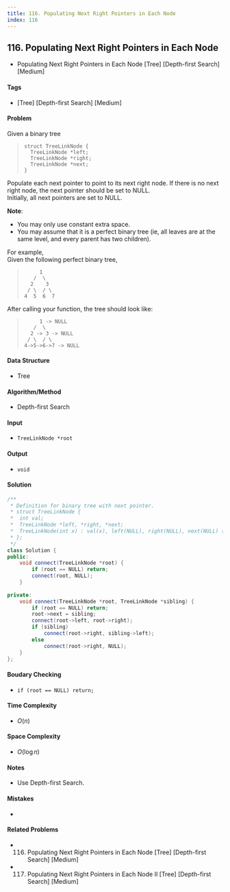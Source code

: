 ```yaml
---
title: 116. Populating Next Right Pointers in Each Node
index: 116
---
```


## 116. Populating Next Right Pointers in Each Node
- Populating Next Right Pointers in Each Node [Tree] [Depth-first Search] [Medium]

#### Tags
- [Tree] [Depth-first Search] [Medium]

#### Problem
Given a binary tree
>     struct TreeLinkNode {
>       TreeLinkNode *left;
>       TreeLinkNode *right;
>       TreeLinkNode *next;
>     }

Populate each next pointer to point to its next right node. If there is no next right node, the next pointer should be set to NULL.  
Initially, all next pointers are set to NULL.

**Note**:

- You may only use constant extra space.
- You may assume that it is a perfect binary tree (ie, all leaves are at the same level, and every parent has two children).

For example,  
Given the following perfect binary tree,
>          1
>        /  \
>       2    3
>      / \  / \
>     4  5  6  7

After calling your function, the tree should look like:
>          1 -> NULL
>        /  \
>       2 -> 3 -> NULL
>      / \  / \
>     4->5->6->7 -> NULL

#### Data Structure
- Tree

#### Algorithm/Method
- Depth-first Search

#### Input
- `TreeLinkNode *root`

#### Output
- `void`

#### Solution
``` C++
/**
 * Definition for binary tree with next pointer.
 * struct TreeLinkNode {
 *  int val;
 *  TreeLinkNode *left, *right, *next;
 *  TreeLinkNode(int x) : val(x), left(NULL), right(NULL), next(NULL) {}
 * };
 */
class Solution {
public:
    void connect(TreeLinkNode *root) {
        if (root == NULL) return;
        connect(root, NULL);
    }
    
private:
    void connect(TreeLinkNode *root, TreeLinkNode *sibling) {
        if (root == NULL) return;
        root->next = sibling;
        connect(root->left, root->right);
        if (sibling)
            connect(root->right, sibling->left);
        else
            connect(root->right, NULL);
    }
};
```

#### Boudary Checking
- `if (root == NULL) return;`

#### Time Complexity
- $O(n)$

#### Space Complexity
- $O(\log n)$

#### Notes
- Use Depth-first Search.

#### Mistakes
- 

#### Related Problems
- 116. Populating Next Right Pointers in Each Node [Tree] [Depth-first Search] [Medium]
- 117. Populating Next Right Pointers in Each Node II [Tree] [Depth-first Search] [Medium]
